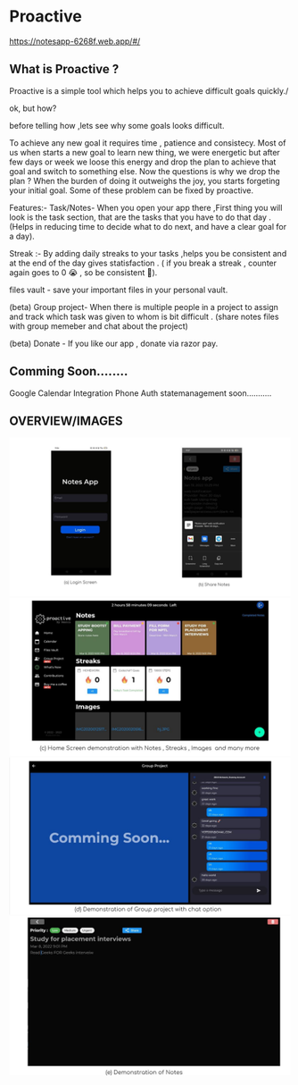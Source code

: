 # Proactive
https://notesapp-6268f.web.app/#/

## What is Proactive ?

Proactive is a simple tool which helps you to achieve difficult goals quickly./

ok, but how?

before telling how ,lets see why some goals looks difficult.

To achieve any new goal it requires time , patience and consistecy.
Most of us when starts a new goal to learn new thing, we were energetic but after few days or week we loose this energy and drop the plan to achieve that goal and switch to something else.
Now the questions is why we drop the plan ?
When the burden of doing it outweighs the joy, you starts forgeting your initial goal.
Some of these problem can be fixed by proactive.

Features:-
Task/Notes- When you open your app there ,First thing you will look is the task section, that are the tasks that you have to do that day . 
 (Helps in reducing time to decide what to do next, and have a clear goal for a day).
 
Streak :- By adding daily streaks to your tasks ,helps you be consistent and at the end of the day gives statisfaction .
 ( if you break a streak , counter again goes to 0 😭 , so be consistent 🙂).

files vault - save your important files in your personal vault.
 
(beta) Group project- When there is multiple people in a project to assign and track which task was given to whom is bit difficult .
(share notes files with group memeber and chat about the project)

(beta) Donate - If you like our app , donate via razor pay.


## Comming Soon........
Google Calendar Integration
Phone Auth
statemanagement soon...........

## OVERVIEW/IMAGES
![](overviewimages/1.JPG)
![](overviewimages/2.JPG)
![](overviewimages/3.JPG)
![](overviewimages/4.JPG)





